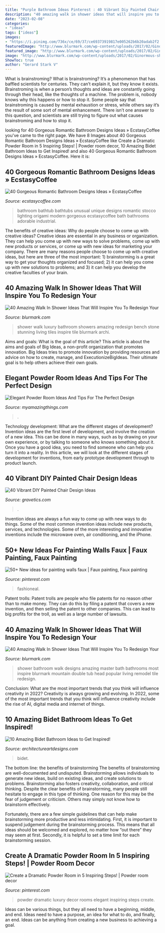 ```yaml
---
title: "Purple Bathroom Ideas Pinterest : 40 Vibrant Diy Painted Chair Design Ideas"
description: "40 amazing walk in shower ideas that will inspire you to redesign your"
date: "2023-02-08"
categories:
- "ideas"
tags: ["ideas"]
images:
- "https://i.pinimg.com/736x/ce/69/37/ce69373919817e005262b6b20adab2f2.jpg"
featuredImage: "http://www.blurmark.com/wp-content/uploads/2017/02/Ginormous-shower.jpg"
featured_image: "http://www.blurmark.com/wp-content/uploads/2017/02/Ginormous-shower.jpg"
image: "http://www.blurmark.com/wp-content/uploads/2017/02/Ginormous-shower.jpg"
ShowToc: true
author: "Gerard Stark V"
---
```



What is brainstroming?
What is brainstroming? It’s a phenomenon that has baffled scientists for centuries. They can’t explain it, but they know it exists. Brainstroming is when a person’s thoughts and ideas are constantly going through their head, like the thoughts of a machine. The problem is, nobody knows why this happens or how to stop it. Some people say that brainstroming is caused by mental exhaustion or stress, while others say it’s the result of some sort of mental enhancement. There isn’t one answer to this question, and scientists are still trying to figure out what causes brainstroming and how to stop it.

	

		
looking for 40 Gorgeous Romantic Bathroom Designs Ideas » EcstasyCoffee you've came to the right page. We have 8 Images about 40 Gorgeous Romantic Bathroom Designs Ideas » EcstasyCoffee like Create a Dramatic Powder Room in 5 Inspiring Steps! | Powder room decor, 10 Amazing Bidet Bathroom Ideas to Get Inspired! and also 40 Gorgeous Romantic Bathroom Designs Ideas » EcstasyCoffee. Here it is:
		
    
## 40 Gorgeous Romantic Bathroom Designs Ideas » EcstasyCoffee

<img loading=lazy src="https://i1.wp.com/www.ecstasycoffee.com/wp-content/uploads/2016/10/modern-Romantic-bathroom-ideas.jpg?resize=550%2C778" onerror="this.onerror=null;this.src='https://tse4.mm.bing.net/th?id=OIP.cUXK2aiodd7gOYv0WD7pZwHaKe&amp;pid=15.1';" alt="40 Gorgeous Romantic Bathroom Designs Ideas » EcstasyCoffee">

_Source: ecstasycoffee.com_

>bathroom bathtub bathtubs unusual unique designs romantic stocco lighting origami modern gorgeous ecstasycoffee bath bathrooms adorable industrial. 

	

The benefits of creative ideas: Why do people choose to come up with creative ideas?
Creative ideas are essential in any business or organization. They can help you come up with new ways to solve problems, come up with new products or services, or come up with new ideas for marketing your company. There are many reasons people choose to come up with creative ideas, but here are three of the most important: 1) brainstorming is a great way to get your thoughts organized and focused; 2) it can help you come up with new solutions to problems; and 3) it can help you develop the creative faculties of your brain.

    
## 40 Amazing Walk In Shower Ideas That Will Inspire You To Redesign Your

<img loading=lazy src="http://www.blurmark.com/wp-content/uploads/2017/02/Stunning-walk-in-shower.jpg" onerror="this.onerror=null;this.src='https://tse3.mm.bing.net/th?id=OIP.SS7f1IWzkH7khWoPT4WyuQHaJ4&amp;pid=15.1';" alt="40 Amazing Walk In Shower Ideas That Will Inspire You To Redesign Your">

_Source: blurmark.com_

>shower walk luxury bathroom showers amazing redesign bench stone stunning living tiles inspire tile blurmark archi. 

	

Aims and goals: What is the goal of this article?
This article is about the aims and goals of Big Ideas, a non-profit organization that promotes innovation. Big Ideas tries to promote innovation by providing resources and advice on how to create, manage, and ExecutionizeBigIdeas. Their ultimate goal is to help others achieve their own goals.

    
## Elegant Powder Room Ideas And Tips For The Perfect Design

<img loading=lazy src="https://myamazingthings.com/wp-content/uploads/2017/10/powder-room-3-.jpg" onerror="this.onerror=null;this.src='https://tse3.mm.bing.net/th?id=OIP.GeoB7LDJx8mRkSKZQQefpAHaLH&amp;pid=15.1';" alt="Elegant Powder Room Ideas And Tips For The Perfect Design">

_Source: myamazingthings.com_

>. 

	

Technology development: What are the different stages of development?
Invention ideas are the first level of development, and involve the creation of a new idea. This can be done in many ways, such as by drawing on your own experience, or by talking to someone who knows something about it. Once you have a good idea, you need to find someone who can help you turn it into a reality. In this article, we will look at the different stages of development for inventions, from early prototype development through to product launch.

    
## 40 Vibrant DIY Painted Chair Design Ideas

<img loading=lazy src="https://www.gravetics.com/wp-content/uploads/2017/08/DIY-Chair-Furniture-Art-Look-at-what-a-little-paint-and-fabric-can-do-to-and-old-chair.jpg" onerror="this.onerror=null;this.src='https://tse2.mm.bing.net/th?id=OIP.5fc6ID9aAkxFa6m4nhvbUgHaNO&amp;pid=15.1';" alt="40 Vibrant DIY Painted Chair Design Ideas">

_Source: gravetics.com_

>. 

	

Invention ideas are always a fun way to come up with new ways to do things. Some of the most common invention ideas include new products, services, and technologies. Some of the more interesting and innovative inventions include the microwave oven, air conditioning, and the iPhone.

    
## 50+ New Ideas For Painting Walls Faux | Faux Painting, Faux Painting

<img loading=lazy src="https://i.pinimg.com/736x/ce/69/37/ce69373919817e005262b6b20adab2f2.jpg" onerror="this.onerror=null;this.src='https://tse1.mm.bing.net/th?id=OIP.uycFBRdCAsxEONWLdiHTIAAAAA&amp;pid=15.1';" alt="50+ New ideas for painting walls faux | Faux painting, Faux painting">

_Source: pinterest.com_

>fashioneal. 

	

Patent trolls:
Patent trolls are people who file patents for no reason other than to make money. They can do this by filing a patent that covers a new invention, and then selling the patent to other companies. This can lead to big profits for the troll, as well as a large number of lawsuits.

    
## 40 Amazing Walk In Shower Ideas That Will Inspire You To Redesign Your

<img loading=lazy src="http://www.blurmark.com/wp-content/uploads/2017/02/Ginormous-shower.jpg" onerror="this.onerror=null;this.src='https://tse3.mm.bing.net/th?id=OIP.JzAeUEwbqxS_fqgBdVyyKgHaLH&amp;pid=15.1';" alt="40 Amazing Walk In Shower Ideas That Will Inspire You To Redesign Your">

_Source: blurmark.com_

>shower bathroom walk designs amazing master bath bathrooms most inspire blurmark mountain double tub head popular living remodel tile redesign. 

	

Conclusion: What are the most important trends that you think will influence creativity in 2022?
Creativity is always growing and evolving. In 2022, some of the most important trends that you think will influence creativity include the rise of AI, digital media and internet of things.

    
## 10 Amazing Bidet Bathroom Ideas To Get Inspired!

<img loading=lazy src="https://www.architectureartdesigns.com/wp-content/uploads/2019/10/bidet-bathroom-5.jpg" onerror="this.onerror=null;this.src='https://tse4.mm.bing.net/th?id=OIP.XnRS3O6jnsz-T9RR6MYLNAHaLH&amp;pid=15.1';" alt="10 Amazing Bidet Bathroom Ideas to Get Inspired!">

_Source: architectureartdesigns.com_

>bidet. 

	

The bottom line: the benefits of brainstorming
The benefits of brainstorming are well-documented and undisputed. Brainstorming allows individuals to generate new ideas, build on existing ideas, and create solutions to problems. Brainstorming also fosters creativity, collaboration, and critical thinking.
Despite the clear benefits of brainstorming, many people still hesitate to engage in this type of thinking. One reason for this may be the fear of judgement or criticism. Others may simply not know how to brainstorm effectively.

Fortunately, there are a few simple guidelines that can help make brainstorming more productive and less intimidating. First, it is important to suspend judgement during the brainstorming process. This means that all ideas should be welcomed and explored, no matter how “out there” they may seem at first. Secondly, it is helpful to set a time limit for each brainstorming session.

    
## Create A Dramatic Powder Room In 5 Inspiring Steps! | Powder Room Decor

<img loading=lazy src="https://i.pinimg.com/736x/65/3b/4f/653b4f1dead61a2198f95dd88fade6c0.jpg" onerror="this.onerror=null;this.src='https://tse2.mm.bing.net/th?id=OIP.GP2NPMlW6o6U6uKluDVq3wHaLO&amp;pid=15.1';" alt="Create a Dramatic Powder Room in 5 Inspiring Steps! | Powder room decor">

_Source: pinterest.com_

>powder dramatic luxury decor rooms elegant inspiring steps create. 

	

Ideas can be various things, but they all need to have a beginning, middle, and end. Ideas need to have a purpose, an idea for what to do, and finally, an end. Ideas can be anything from creating a new business to achieving a goal.

